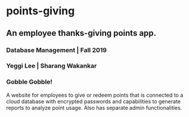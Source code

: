 # points-giving
## An employee thanks-giving points app.

### Database Management | Fall 2019
### Yeggi Lee | Sharang Wakankar

### Gobble Gobble! 

A website for employees to give or redeem points that is connected to a cloud database with encrypted
passwords and capabilities to generate reports to analyze point usage. Also has separate admin functionalities.

